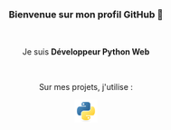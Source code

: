 <div align="center">
  
<h3 align="center">Bienvenue sur mon profil GitHub 🙂</h3>
  
<br>

Je suis **Développeur Python Web**
  
<br>

Sur mes projets, j'utilise :
  
<a href="https://www.python.org" target="_blank" rel="noreferrer">
  <img src="https://raw.githubusercontent.com/devicons/devicon/master/icons/python/python-original.svg" alt="python" width="40" height="40"/>
</a>

</div>

